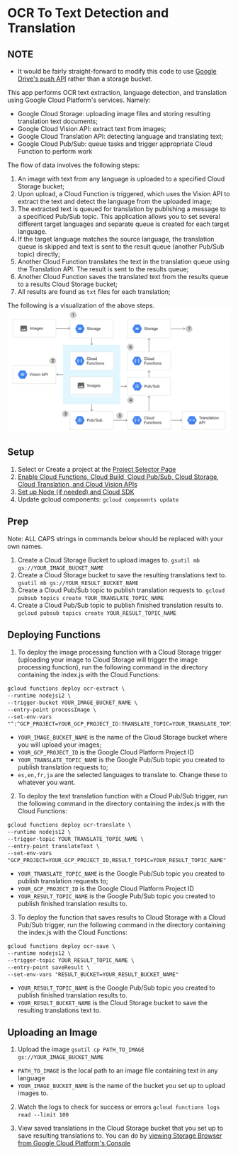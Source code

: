 # OCR To Text Detection and Translation

## NOTE

- It would be fairly straight-forward to modify this code to use [Google Drive's push API](https://developers.google.com/drive/api/v3/push) rather than a storage bucket.

This app performs OCR text extraction, language detection, and translation using Google Cloud Platform's services. Namely:

- Google Cloud Storage: uploading image files and storing resulting translation text documents;
- Google Cloud Vision API: extract text from images;
- Google Cloud Translation API: detecting language and translating text;
- Google Cloud Pub/Sub: queue tasks and trigger appropriate Cloud Function to perform work

The flow of data involves the following steps:

1. An image with text from any language is uploaded to a specified Cloud Storage bucket;
2. Upon upload, a Cloud Function is triggered, which uses the Vision API to extract the text and detect the language from the uploaded image;
3. The extracted text is queued for translation by publishing a message to a specificed Pub/Sub topic. This application allows you to set several different target languages and separate queue is created for each target language.
4. If the target language matches the source language, the translation queue is skipped and text is sent to the result queue (another Pub/Sub topic) directly;
5. Another Cloud Function translates the text in the translation queue using the Translation API. The result is sent to the results queue;
6. Another Cloud Function saves the translated text from the results queue to a results Cloud Storage bucket;
7. All results are found as `txt` files for each translation;

The following is a visualization of the above steps.
![image](documentation/gcf-ocr.svg)

## Setup

1. Select or Create a project at the [Project Selector Page](https://console.cloud.google.com/projectselector2/home/dashboard)
2. [Enable Cloud Functions, Cloud Build, Cloud Pub/Sub, Cloud Storage, Cloud Translation, and Cloud Vision APIs](https://cloud.google.com/service-usage/docs/enable-disable)
3. [Set up Node (if needed) and Cloud SDK](https://cloud.google.com/nodejs/docs/setup)
4. Update gcloud components: `gcloud components update`

## Prep

Note: ALL CAPS strings in commands below should be replaced with your own names.

1. Create a Cloud Storage Bucket to upload images to.
   `gsutil mb gs://YOUR_IMAGE_BUCKET_NAME`
2. Create a Cloud Storage bucket to save the resulting translations text to.
   `gsutil mb gs://YOUR_RESULT_BUCKET_NAME`
3. Create a Cloud Pub/Sub topic to publish translation requests to.
   `gcloud pubsub topics create YOUR_TRANSLATE_TOPIC_NAME`
4. Create a Cloud Pub/Sub topic to publish finished translation results to.
   `gcloud pubsub topics create YOUR_RESULT_TOPIC_NAME`

## Deploying Functions

1. To deploy the image processing function with a Cloud Storage trigger (uploading your image to Cloud Storage will trigger the image processing function), run the following command in the directory containing the index.js with the Cloud Functions:

```
gcloud functions deploy ocr-extract \
--runtime nodejs12 \
--trigger-bucket YOUR_IMAGE_BUCKET_NAME \
--entry-point processImage \
--set-env-vars "^:^GCP_PROJECT=YOUR_GCP_PROJECT_ID:TRANSLATE_TOPIC=YOUR_TRANSLATE_TOPIC_NAME:TO_LANG=es,en,fr,ja"
```

- `YOUR_IMAGE_BUCKET_NAME` is the name of the Cloud Storage bucket where you will upload your images;
- `YOUR_GCP_PROJECT_ID` is the Google Cloud Platform Project ID
- `YOUR_TRANSLATE_TOPIC_NAME` is the Google Pub/Sub topic you created to publish translation requests to;
- `es,en,fr,ja` are the selected languages to translate to. Change these to whatever you want.

2. To deploy the text translation function with a Cloud Pub/Sub trigger, run the following command in the directory containing the index.js with the Cloud Functions:

```
gcloud functions deploy ocr-translate \
--runtime nodejs12 \
--trigger-topic YOUR_TRANSLATE_TOPIC_NAME \
--entry-point translateText \
--set-env-vars "GCP_PROJECT=YOUR_GCP_PROJECT_ID,RESULT_TOPIC=YOUR_RESULT_TOPIC_NAME"
```

- `YOUR_TRANSLATE_TOPIC_NAME` is the Google Pub/Sub topic you created to publish translation requests to;
- `YOUR_GCP_PROJECT_ID` is the Google Cloud Platform Project ID
- `YOUR_RESULT_TOPIC_NAME` is the Google Pub/Sub topic you created to publish finished translation results to.

3. To deploy the function that saves results to Cloud Storage with a Cloud Pub/Sub trigger, run the following command in the directory containing the index.js with the Cloud Functions:

```
gcloud functions deploy ocr-save \
--runtime nodejs12 \
--trigger-topic YOUR_RESULT_TOPIC_NAME \
--entry-point saveResult \
--set-env-vars "RESULT_BUCKET=YOUR_RESULT_BUCKET_NAME"
```

- `YOUR_RESULT_TOPIC_NAME` is the Google Pub/Sub topic you created to publish finished translation results to.
- `YOUR_RESULT_BUCKET_NAME` is the Cloud Storage bucket to save the resulting translations text to.

## Uploading an Image

1. Upload the image
   `gsutil cp PATH_TO_IMAGE gs://YOUR_IMAGE_BUCKET_NAME`

- `PATH_TO_IMAGE` is the local path to an image file containing text in any language
- `YOUR_IMAGE_BUCKET_NAME` is the name of the bucket you set up to upload images to.

2. Watch the logs to check for success or errors
   `gcloud functions logs read --limit 100`

3. View saved translations in the Cloud Storage bucket that you set up to save resulting translations to. You can do by [viewing Storage Browser from Google Cloud Platform's Console](https://console.cloud.google.com/storage/browser)
